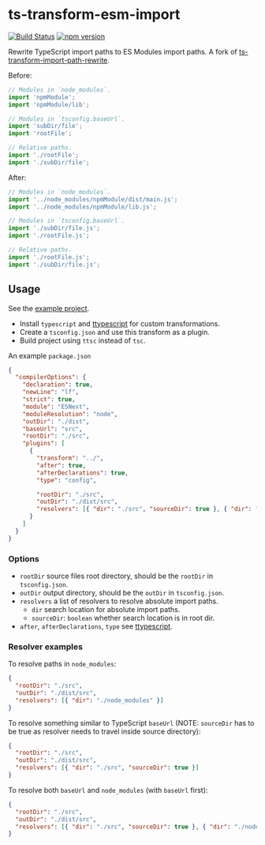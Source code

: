 # ts-transform-esm-import

[![Build Status](https://github.com/mgenware/ts-transform-esm-import/workflows/Build/badge.svg)](https://github.com/mgenware/ts-transform-esm-import/actions)
[![npm version](https://img.shields.io/npm/v/ts-transform-esm-import.svg?style=flat-square)](https://npmjs.com/package/ts-transform-esm-import)

Rewrite TypeScript import paths to ES Modules import paths. A fork of [ts-transform-import-path-rewrite](https://github.com/dropbox/ts-transform-import-path-rewrite).

Before:

```ts
// Modules in `node_modules`.
import 'npmModule';
import 'npmModule/lib';

// Modules in `tsconfig.baseUrl`.
import 'subDir/file';
import 'rootFile';

// Relative paths.
import './rootFile';
import './subDir/file';
```

After:

```ts
// Modules in `node_modules`.
import '../node_modules/npmModule/dist/main.js';
import '../node_modules/npmModule/lib.js';

// Modules in `tsconfig.baseUrl`.
import './subDir/file.js';
import './rootFile.js';

// Relative paths.
import './rootFile.js';
import './subDir/file.js';
```

## Usage

See the [example project](https://github.com/mgenware/ts-transform-esm-import/tree/main/example).

- Install `typescript` and [ttypescript](https://github.com/cevek/ttypescript) for custom transformations.
- Create a `tsconfig.json` and use this transform as a plugin.
- Build project using `ttsc` instead of `tsc`.

An example `package.json`

```json
{
  "compilerOptions": {
    "declaration": true,
    "newLine": "lf",
    "strict": true,
    "module": "ESNext",
    "moduleResolution": "node",
    "outDir": "./dist",
    "baseUrl": "src",
    "rootDir": "./src",
    "plugins": [
      {
        "transform": "../",
        "after": true,
        "afterDeclarations": true,
        "type": "config",

        "rootDir": "./src",
        "outDir": "./dist/src",
        "resolvers": [{ "dir": "./src", "sourceDir": true }, { "dir": "./node_modules" }]
      }
    ]
  }
}
```

### Options

- `rootDir` source files root directory, should be the `rootDir` in `tsconfig.json`.
- `outDir` output directory, should be the `outDir` in `tsconfig.json`.
- `resolvers` a list of resolvers to resolve absolute import paths.
  - `dir` search location for absolute import paths.
  - `sourceDir`: `boolean` whether search location is in root dir.
- `after`, `afterDeclarations`, `type` see [ttypescript](https://github.com/cevek/ttypescript).

### Resolver examples

To resolve paths in `node_modules`:

```json
{
  "rootDir": "./src",
  "outDir": "./dist/src",
  "resolvers": [{ "dir": "./node_modules" }]
}
```

To resolve something similar to TypeScript `baseUrl` (NOTE: `sourceDir` has to be true as resolver needs to travel inside source directory):

```json
{
  "rootDir": "./src",
  "outDir": "./dist/src",
  "resolvers": [{ "dir": "./src", "sourceDir": true }]
}
```

To resolve both `baseUrl` and `node_modules` (with `baseUrl` first):

```json
{
  "rootDir": "./src",
  "outDir": "./dist/src",
  "resolvers": [{ "dir": "./src", "sourceDir": true }, { "dir": "./node_modules" }]
}
```
